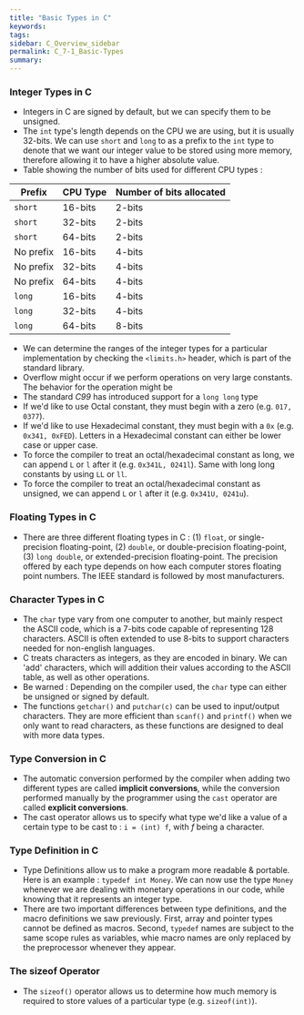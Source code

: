 ```yaml
---
title: "Basic Types in C"
keywords:
tags:
sidebar: C_Overview_sidebar
permalink: C_7-1_Basic-Types
summary:
---
```

### Integer Types in C
- Integers in C are signed by default, but we can specify them to be unsigned.
- The ```int``` type's length depends on the CPU we are using, but it is usually 32-bits. We can use ```short``` and ```long``` to as a prefix to the ```int``` type to denote that we want our integer value to be stored using more memory, therefore allowing it to have a higher absolute value.
- Table showing the number of bits used for different CPU types :

| Prefix | CPU Type | Number of bits allocated |
|-------- |  --------- | ------------------------- |
|```short```| 16-bits | 2-bits |
|```short```| 32-bits  | 2-bits |
|```short```| 64-bits | 2-bits |
| No prefix | 16-bits | 4-bits |
| No prefix | 32-bits | 4-bits |
| No prefix | 64-bits | 4-bits |
|```long```| 16-bits | 4-bits |
|```long```| 32-bits | 4-bits |
|```long```| 64-bits | 8-bits |

- We can determine the ranges of the integer types for a particular implementation by checking the ```<limits.h>``` header, which is part of the standard library.
- Overflow might occur if we perform operations on very large constants. The behavior for the operation might be 
- The standard *C99* has introduced support for a ```long long``` type
- If we'd like to use Octal constant, they must begin with a zero (e.g. ```017, 0377```).
- If we'd like to use Hexadecimal constant, they must begin with a ```0x``` (e.g. ```0x341, 0xFED```). Letters in a Hexadecimal constant can either be lower case or upper case.
- To force the compiler to treat an octal/hexadecimal constant as long, we can append ```L``` or ```l``` after it (e.g. ```0x341L, 0241l```). Same with long long constants by using ```LL``` or ```ll```.
- To force the compiler to treat an octal/hexadecimal constant as unsigned, we can append ```L``` or ```l``` after it (e.g. ```0x341U, 0241u```).

### Floating Types in C
- There are three different floating types in C : (1) ```float```, or single-precision floating-point, (2) ```double```, or double-precision floating-point, (3) ```long double```, or extended-precision floating-point. The precision offered by each type depends on how each computer stores floating point numbers. The IEEE standard is followed by most manufacturers.

### Character Types in C
- The ```char``` type vary from one computer to another, but mainly respect the ASCII code, which is a 7-bits code capable of representing 128 characters. ASCII is often extended to use 8-bits to support characters needed for non-english languages.
- C treats characters as integers, as they are encoded in binary. We can 'add' characters, which will addition their values according to the ASCII table, as well as other operations.
- Be warned : Depending on the compiler used, the ```char``` type can either be unsigned or signed by default.
- The functions ```getchar()``` and ```putchar(c)``` can be used to input/output characters. They are more efficient than ```scanf()``` and ```printf()``` when we only want to read characters, as these functions are designed to deal with more data types.

### Type Conversion in C
- The automatic conversion performed by the compiler when adding two different types are called **implicit conversions**, while the conversion performed manually by the programmer using the ```cast``` operator are called **explicit conversions**.
- The cast operator allows us to specify what type we'd like a value of a certain type to be cast to : ```i = (int) f```, with *f* being a character.

### Type Definition in C
- Type Definitions allow us to make a program more readable & portable. Here is an example : ```typedef int Money```. We can now use the type ```Money``` whenever we are dealing with monetary operations in our code, while knowing that it represents an integer type.
- There are two important differences between type definitions, and the macro definitions we saw previously. First, array and pointer types cannot be defined as macros. Second, ```typedef``` names are subject to the same scope rules as variables, whie macro names are only replaced by the preprocessor whenever they appear.

### The sizeof Operator
- The ```sizeof()``` operator allows us to determine how much memory is required to store values of a particular type (e.g. ```sizeof(int)```).